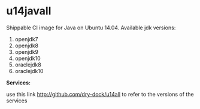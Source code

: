 u14javall
===============

Shippable CI image for Java on Ubuntu 14.04. Available jdk versions:

1. openjdk7
2. openjdk8
3. openjdk9
4. openjdk10
5. oraclejdk8
6. oraclejdk10

**Services:**

use this link http://github.com/dry-dock/u14all to refer to the versions of the services
